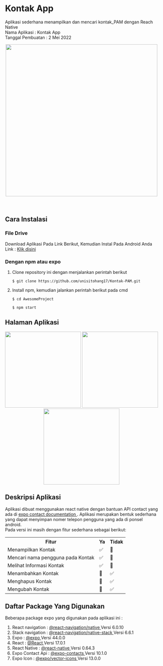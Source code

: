 # Kontak App

Aplikasi sederhana menampilkan dan mencari kontak_PAM dengan Reach Native <br>
Nama Aplikasi : Kontak App <br>
Tanggal Pembuatan : 2 Mei 2022 <br>

<!-- GIF -->
<div align="center">
  <img widht="300px" height="500px" src="assets/kontak.gif"/>
</div>
<br>
<br>

## Cara Instalasi

### File Drive

Download Aplikasi Pada Link Berikut, Kemudian Instal Pada Android Anda <br>
Link : <a href="https://bit.ly/kontak-app">Klik disini </a>

### Dengan npm atau expo

1. Clone repository ini dengan menjalankan perintah berikut <br>

   ```
   $ git clone https://github.com/unisitohang17/Kontak-PAM.git

2. Install npm, kemudian jalankan perintah berikut pada cmd <br>
   ```
   $ cd AwesomeProject
   ```
   ```
   $ npm start
   ```

## Halaman Aplikasi

<div align="center">
  <img widht="150px" height="250px" src="assets/list.jpeg"/>
  <img widht="150px" height="250px" src="assets/tambah.jpeg"/>
  <img widht="150px" height="250px" src="assets/detail.jpeg"/>
</div>

## Deskripsi Aplikasi

Aplikasi dibuat menggunakan react native dengan bantuan API contact yang ada di <a href="https://docs.expo.dev/versions/v44.0.0/sdk/contacts/"> expo contact documentation </a>. Aplikasi merupakan bentuk sederhana yang dapat menyimpan nomer telepon pengguna yang ada di ponsel android. <br>
Pada versi ini masih dengan fitur sederhana sebagai berikut:

<table>
  <tr>
    <th>Fitur</th>
    <th>Ya</th>
    <th>Tidak</th>
  </tr>
  <tr>
    <td>Menampilkan Kontak</td>
    <td> ✅ </td>
    <td> 🚫 </td>
  </tr>
    <tr>
    <td>Mencari nama pengguna pada Kontak</td>
    <td> ✅ </td>
    <td> 🚫 </td>
  </tr>
    <tr>
    <td>Melihat Informasi Kontak</td>
    <td>✅</td>
    <td> 🚫 </td>
  </tr>
    <tr>
    <td>Menambahkan Kontak</td>
    <td> 🚫 </td>
    <td> ✅ </td>
  </tr>
  <tr>
    <td>Menghapus Kontak</td>
    <td> 🚫 </td>
    <td> ✅ </td>
  </tr>
  <tr>
    <td>Mengubah Kontak</td>
    <td> 🚫 </td>
    <td> ✅ </td>
  </tr>
</table>

## Daftar Package Yang Digunakan

Beberapa package expo yang digunakan pada aplikasi ini : <br>

1. React navigation : <a href="https://reactnavigation.org/">@react-navigation/native </a> Versi 6.0.10 <br>
2. Stack navigation : <a href="https://reactnavigation.org/docs/hello-react-navigation">@react-navigation/native-stack </a> Versi 6.6.1 <br>
3. Expo : <a href="https://docs.expo.dev/">@expo </a> Versi 44.0.0 <br>
4. React : <a href="https://reactjs.org/">@React </a> Versi 17.0.1 <br>
5. React Native : <a href="https://reactnative.dev/">@react-native </a> Versi 0.64.3 <br>
6. Expo Contact Api : <a href="https://docs.expo.dev/versions/v44.0.0/sdk/contacts/">@expo-contacts </a> Versi 10.1.0 <br>
7. Expo Icon : <a href="https://icons.expo.fyi/"> @expo/vector-icons </a> Versi 13.0.0 <br>
